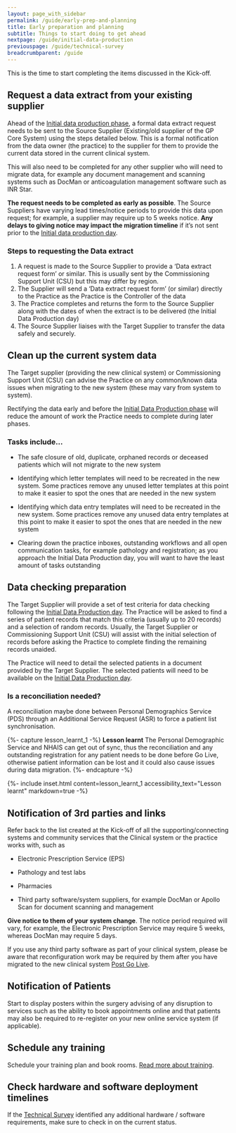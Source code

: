 ```yaml
---
layout: page_with_sidebar
permalink: /guide/early-prep-and-planning
title: Early preparation and planning
subtitle: Things to start doing to get ahead
nextpage: /guide/initial-data-production
previouspage: /guide/technical-survey
breadcrumbparent: /guide
---
```


This is the time to start completing the items discussed in the Kick-off.


## Request a data extract from your existing supplier

Ahead of the [Initial data production phase](initial-data-production), a formal data extract request needs to be sent to the Source Supplier (Existing/old supplier of the GP Core System) using the steps detailed below. This is a formal notification from the data owner (the practice) to the supplier for them to provide the current data stored in the current clinical system.

This will also need to be completed for any other supplier who will need to migrate data, for example any document management and scanning systems such as DocMan or anticoagulation management software such as INR Star.

__The request needs to be completed as early as possible__. The Source Suppliers have varying lead times/notice periods to provide this data upon request; for example, a supplier may require up to 5 weeks notice. __Any delays to giving notice may impact the migration timeline__ if it’s not sent prior to the [Initial data production day](initial-data-production).


### Steps to requesting the Data extract

1. A request is made to the Source Supplier to provide a ‘Data extract request form’ or similar. This is usually sent by the Commissioning Support Unit (CSU) but this may differ by region. 
2. The Supplier will send a ‘Data extract request form’ (or similar) directly to the Practice as the Practice is the Controller of the data
3. The Practice completes and returns the form to the Source Supplier along with the dates of when the extract is to be delivered (the Initial Data Production day)
4. The Source Supplier liaises with the Target Supplier to transfer the data safely and securely.

## Clean up the current system data

The Target supplier (providing the new clinical system) or Commissioning Support Unit (CSU) can advise the Practice on any common/known data issues when migrating to the new system (these may vary from system to system). 

Rectifying the data early and before the [Initial Data Production phase](initial-data-production) will reduce the amount of work the Practice needs to complete during later phases.


### Tasks include...

* The safe closure of old, duplicate, orphaned records or deceased patients which will not migrate to the new system


* Identifying which letter templates will need to be recreated in the new system. Some practices remove any unused letter templates at this point to make it easier to spot the ones that are needed in the new system


* Identifying which data entry templates will need to be recreated in the new system. Some practices remove any unused data entry templates at this point to make it easier to spot the ones that are needed in the new system


* Clearing down the practice inboxes, outstanding workflows and all open communication tasks, for example pathology and registration; as you approach the Initial Data Production day, you will want to have the least amount of tasks outstanding 



## Data checking preparation

The Target Supplier will provide a set of test criteria for data checking following the [Initial Data Production day](initial-data-production). The Practice will be asked to find a series of patient records that match this criteria (usually up to 20 records) and a selection of random records. Usually, the Target Supplier or Commissioning Support Unit (CSU) will assist with the initial selection of records before asking the Practice to complete finding the remaining records unaided.

The Practice will need to detail the selected patients in a document provided by the Target Supplier. The selected patients will need to be available on the [Initial Data Production day](initial-data-production).


### Is a reconciliation needed?

A reconciliation maybe done between Personal Demographics Service (PDS)  through an Additional Service Request (ASR) to force a patient list synchronisation.

{%- capture lesson_learnt_1 -%}
__Lesson learnt__ The Personal Demographic Service and NHAIS can get out of sync, thus the reconciliation and any outstanding registration for any patient needs to be done before Go Live, otherwise patient information can be lost and it could also cause issues during data migration.
{%- endcapture -%}

{%- include inset.html content=lesson_learnt_1 accessibility_text="Lesson learnt" markdown=true -%}


## Notification of 3rd parties and links

Refer back to the list created at the Kick-off of all the supporting/connecting systems and community services that the Clinical system or the practice works with, such as

* Electronic Prescription Service (EPS)

* Pathology and test labs

* Pharmacies

* Third party software/system suppliers, for example DocMan or Apollo Scan for document scanning and management

__Give notice to them of your system change__. The notice period required will vary, for example, the Electronic Prescription Service may require 5 weeks, whereas DocMan may require 5 days. 

If you use any third party software as part of your clinical system, please be aware that reconfiguration work may be required by them after you have migrated to the new clinical system [Post Go Live](post-go-live).


## Notification of Patients
Start to display posters within the surgery advising of any disruption to services such as the ability to book appointments online and that patients may also be required to re-register on your new online service system (if applicable). 

## Schedule any training

Schedule your training plan and book rooms. [Read more about training](training). 

## Check hardware and software deployment timelines

If the [Technical Survey](technical-survey) identified any additional hardware / software requirements, make sure to check in on the current status.

